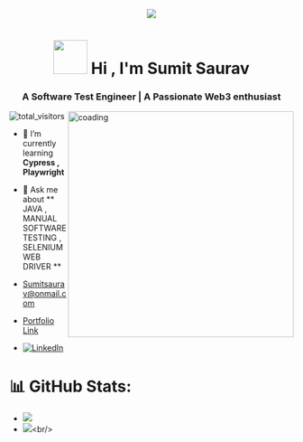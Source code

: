 <p align="center"> <img src="https://repository-images.githubusercontent.com/588181932/e36ec678-7984-4cdd-8e4c-a3932772ff8e"/> </p>
<h1 align="center"><span><img height='60px' width='60px' src="https://media.tenor.com/lGBkMdCSr-EAAAAi/bye-smile.gif"> Hi </span>, I'm Sumit Saurav </h1>
<h3 align="center">A Software Test Engineer | A Passionate Web3 enthusiast </h3>
<!-- <img align = "right" alt = 'coading' width = "400" src="https://techsable.com/wp-content/uploads/2018/10/Tehsable.com-minion.gif"> -->
<img align = "right" alt = 'coading' width = "400" src="https://static.tildacdn.biz/tild3930-6134-4666-b963-386462303334/programmer_1.gif">
<p align="left"> <img src="https://komarev.com/ghpvc/?username=sumit021995&label=Profile%20views&color=0e75b6&style=flat" alt="total_visitors" /> </p>

- 🌱 I’m currently learning **Cypress , Playwright**

- 💬 Ask me about **  JAVA , MANUAL SOFTWARE TESTING , SELENIUM WEB DRIVER  **

- <p align="left"> <a href="mailto:sumit.saurav0602@gmail.com">Sumitsaurav@onmail.com</a></p>
- <p align="left"><a href="https://sumitsauravportfolio.netlify.app/">Portfolio Link</a></p>

-  [![LinkedIn](https://img.shields.io/badge/LinkedIn-%230077B5.svg?logo=linkedin&logoColor=white)](https://linkedin.com/in/sumit-saurav-3388b5112)
  
# 📊 GitHub Stats:
-  ![](https://github-readme-stats.vercel.app/api/top-langs/?username=Sumit021995&theme=algolia&hide_border=false&include_all_commits=true&count_private=false&layout=compact)<br/>
-  ![](https://github-readme-streak-stats-eight.vercel.app/?user=Sumit021995&theme=algolia&hide_border=false&short_numbers=true")<br/>

